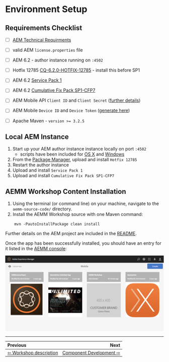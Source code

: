 # Environment Setup


## Requirements Checklist

- [ ] <a href="https://docs.adobe.com/docs/en/aem/6-2/deploy/technical-requirements.html" target="_blank">AEM Technical Requirments</a>
- [ ] valid AEM `license.properties` file
- [ ] AEM 6.2 - author instance running on `:4502`
- [ ] Hotfix 12785 <a href="https://www.adobeaemcloud.com/content/marketplace/marketplaceProxy.html?packagePath=/content/companies/public/adobe/packages/cq620/hotfix/cq-6.2.0-hotfix-12785" target="_blank">CQ-6.2.0-HOTFIX-12785</a> - install this before SP1
- [ ] AEM 6.2 <a href="https://www.adobeaemcloud.com/content/marketplace/marketplaceProxy.html?packagePath=/content/companies/public/adobe/packages/cq620/servicepack/AEM-6.2-Service-Pack-1" target="_blank">Service Pack 1</a>
- [ ] AEM 6.2 <a href="https://www.adobeaemcloud.com/content/marketplace/marketplaceProxy.html?packagePath=/content/companies/public/adobe/packages/cq620/cumulativefixpack/AEM-6.2-SP1-CFP7" target="_blank">Cumulative Fix Pack SP1-CFP7</a> 
- [ ] AEM Mobile API `Client ID` and `Client Secret` (<a href="https://helpx.adobe.com/digital-publishing-solution/help/configure-aem.html" target="_blank">further details</a>)
- [ ] AEM Mobile `Device ID` and `Device Token` (<a href="https://aex2.aemmobile.adobe.com/aex/index.html" target="_blank">generate here</a>)
- [ ] Apache Maven - `version >= 3.2.5`


## Local AEM Instance

1. Start up your AEM author instance instance locally on port `:4502`
	- scripts have been included for [OS X](scripts/run.sh) and [Windows](scripts/run.cmd)
2. From the <a href="http://localhost:4502/crx/packmgr/index.jsp" target="_blank">Package Manager</a>, upload and install `Hotfix 12785`
3. Restart the author instance
4. Upload and install `Service Pack 1`
5. Upload and install `Cumulative Fix Pack SP1-CFP7`


## AEMM Workshop Content Installation

1. Using the terminal (or command line) on your machine, navigate to the `aemm-source-code/` directory.
2. Install the AEMM Workshop source with one Maven command:
```
	mvn -PautoInstallPackage clean install
```
Further details on the AEM project are included in the [README](../aemm-source-code/README.md).

Once the app has been successfully installed, you should have an entry for it listed in the <a href="http://localhost:4502/aem/apps.html/content/phonegap" target="_blank">AEMM console</a>:

<img src="images/apps_console.png" />

***

| Previous      |         Next |
| :------------ | ------------:|
| [⇦ Workshop description](../README.md) | [Component Development ⇨](2_component_development.md) |